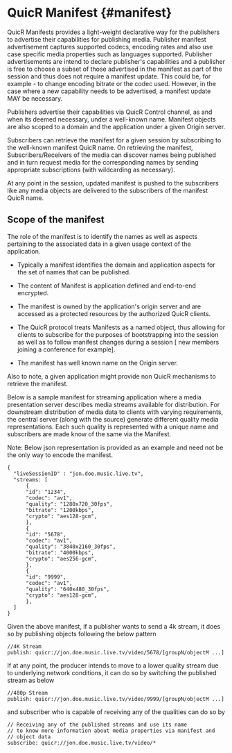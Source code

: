 # QuicR Manifest {#manifest}

QuicR Manifests provides a light-weight declarative way for the 
publishers to advertise their capabilities for publishing media. 
Publisher manifest advertisement captures supported codecs, 
encoding rates and also use case specific media properties such as 
languages supported. Publisher advertisements 
are intend to declare publisher's capabilities and a publisher 
is free to choose a subset of those advertised in the manifest
as part of the session and thus does not require a manifest update.
This could be, for example - to change encoding bitrate or the codec used.
However, in the case where a new capability needs to be advertised, 
a manifest update MAY be necessary. 

Publishers advertise their capabilities via QuicR Control channel,
as and when its deemed necessary, under a well-known name. 
Manifest objects are also scoped to a domain and the application under a 
given Origin server.

Subscribers can retrieve the manifest for a given session by subscribing
to the well-known manifest QuicR name. On retrieving 
the manifest, Subscribers/Receivers of the media can discover names 
being published and in turn request media for the corresponding
names by sending appropriate subscriptions (with wildcarding as necessary).

At any point in the session, updated manifest is pushed to the subscribers
like any media objects are delivered to the subscribers of the manifest
QuicR name.

## Scope of the manifest

The role of the manifest is to identify the names as well as aspects
pertaining to the associated data in a given usage context of the
application.

* Typically a manifest identifies the domain and application aspects for
  the set of names that can be published.

* The content of Manifest is application defined and end-to-end
  encrypted.

* The manifest is owned by the application's origin server and are
  accessed as a protected resources by the authorized QuicR clients.

* The QuicR protocol treats Manifests as a named object, thus allowing
  for clients to subscribe for the purposes of bootstrapping into the
  session as well as to follow manifest changes during a session
  [ new members joining a conference for example].

* The manifest has well known name on the Origin server.

Also to note, a given application might provide non QuicR mechanisms to
retrieve the manifest. 

Below is a sample manifest for streaming application where a media 
presentation server describes media streams available for 
distribution. For downstream distribution of media data to clients 
with varying requirements, the central server (along with the source) 
generate different quality media representations. Each such quality is 
represented with a unique name and subscribers are made know of 
the same via the Manifest.

Note: Below json representation is provided as an example 
and need not be the only way to encode the manifest.


```
{
  "liveSessionID" : "jon.doe.music.live.tv",
  "streams: [
      {    
      "id": "1234",
      "codec": "av1",
      "quality": "1280x720_30fps",
      "bitrate": "1200kbps",
      "crypto": "aes128-gcm",
      },
      {    
      "id": "5678",
      "codec": "av1",
      "quality": "3840x2160_30fps",
      "bitrate": "4000kbps",
      "crypto": "aes256-gcm",
      },
      {    
      "id": "9999",
      "codec": "av1",
      "quality": "640x480_30fps",
      "crypto": "aes128-gcm",
      },
  ]
}

```

Given the above manifest, if a publisher wants to send a 4k stream, it
does so by publishing objects following the below pattern

```
//4K Stream
publish: quicr://jon.doe.music.live.tv/video/5678/[groupN/objectM ...]
```

 
If at any point, the producer intends to move to a lower quality stream
due to underlying network conditions, it can do so by switching the published
stream as below

```
//480p Stream
publish: quicr://jon.doe.music.live.tv/video/9999/[groupN/objectM ...]
```

and subscriber who is capable of receiving any of the qualities can do
so by

```
// Receiving any of the published streams and use its name 
// to know more information about media properties via manifest and
// object data
subscribe: quicr://jon.doe.music.live.tv/video/*
```

